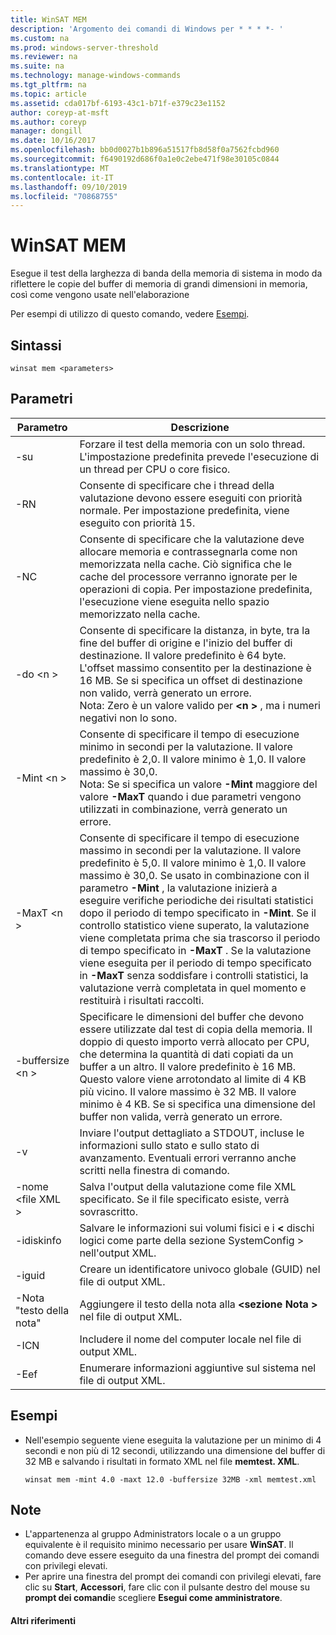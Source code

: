 ```yaml
---
title: WinSAT MEM
description: 'Argomento dei comandi di Windows per * * * *- '
ms.custom: na
ms.prod: windows-server-threshold
ms.reviewer: na
ms.suite: na
ms.technology: manage-windows-commands
ms.tgt_pltfrm: na
ms.topic: article
ms.assetid: cda017bf-6193-43c1-b71f-e379c23e1152
author: coreyp-at-msft
ms.author: coreyp
manager: dongill
ms.date: 10/16/2017
ms.openlocfilehash: bb0d0027b1b896a51517fb8d58f0a7562fcbd960
ms.sourcegitcommit: f6490192d686f0a1e0c2ebe471f98e30105c0844
ms.translationtype: MT
ms.contentlocale: it-IT
ms.lasthandoff: 09/10/2019
ms.locfileid: "70868755"
---
```

# <a name="winsat-mem"></a>WinSAT MEM



Esegue il test della larghezza di banda della memoria di sistema in modo da riflettere le copie del buffer di memoria di grandi dimensioni in memoria, così come vengono usate nell'elaborazione

Per esempi di utilizzo di questo comando, vedere [Esempi](#BKMK_examples).

## <a name="syntax"></a>Sintassi

```
winsat mem <parameters>
```

## <a name="parameters"></a>Parametri

|Parametro|Descrizione|
|---------|-----------|
|-su|Forzare il test della memoria con un solo thread. L'impostazione predefinita prevede l'esecuzione di un thread per CPU o core fisico.|
|-RN|Consente di specificare che i thread della valutazione devono essere eseguiti con priorità normale. Per impostazione predefinita, viene eseguito con priorità 15.|
|-NC|Consente di specificare che la valutazione deve allocare memoria e contrassegnarla come non memorizzata nella cache. Ciò significa che le cache del processore verranno ignorate per le operazioni di copia. Per impostazione predefinita, l'esecuzione viene eseguita nello spazio memorizzato nella cache.|
|-do \<n >|Consente di specificare la distanza, in byte, tra la fine del buffer di origine e l'inizio del buffer di destinazione. Il valore predefinito è 64 byte. L'offset massimo consentito per la destinazione è 16 MB. Se si specifica un offset di destinazione non valido, verrà generato un errore.</br>Nota: Zero è un valore valido per  **\<n >** , ma i numeri negativi non lo sono.|
|-Mint \<n >|Consente di specificare il tempo di esecuzione minimo in secondi per la valutazione. Il valore predefinito è 2,0. Il valore minimo è 1,0. Il valore massimo è 30,0.</br>Nota: Se si specifica un valore **-Mint** maggiore del valore **-MaxT** quando i due parametri vengono utilizzati in combinazione, verrà generato un errore.|
|-MaxT \<n >|Consente di specificare il tempo di esecuzione massimo in secondi per la valutazione. Il valore predefinito è 5,0. Il valore minimo è 1,0. Il valore massimo è 30,0. Se usato in combinazione con il parametro **-Mint** , la valutazione inizierà a eseguire verifiche periodiche dei risultati statistici dopo il periodo di tempo specificato in **-Mint**. Se il controllo statistico viene superato, la valutazione viene completata prima che sia trascorso il periodo di tempo specificato in **-MaxT** . Se la valutazione viene eseguita per il periodo di tempo specificato in **-MaxT** senza soddisfare i controlli statistici, la valutazione verrà completata in quel momento e restituirà i risultati raccolti.|
|-buffersize \<n >|Specificare le dimensioni del buffer che devono essere utilizzate dal test di copia della memoria. Il doppio di questo importo verrà allocato per CPU, che determina la quantità di dati copiati da un buffer a un altro. Il valore predefinito è 16 MB. Questo valore viene arrotondato al limite di 4 KB più vicino. Il valore massimo è 32 MB. Il valore minimo è 4 KB. Se si specifica una dimensione del buffer non valida, verrà generato un errore.|
|-v|Inviare l'output dettagliato a STDOUT, incluse le informazioni sullo stato e sullo stato di avanzamento. Eventuali errori verranno anche scritti nella finestra di comando.|
|-nome \<file XML >|Salva l'output della valutazione come file XML specificato. Se il file specificato esiste, verrà sovrascritto.|
|-idiskinfo|Salvare le informazioni sui volumi fisici e i  **\<** dischi logici come parte della sezione SystemConfig > nell'output XML.|
|-iguid|Creare un identificatore univoco globale (GUID) nel file di output XML.|
|-Nota "testo della nota"|Aggiungere il testo della nota alla  **\<sezione Nota >** nel file di output XML.|
|-ICN|Includere il nome del computer locale nel file di output XML.|
|-Eef|Enumerare informazioni aggiuntive sul sistema nel file di output XML.|

## <a name="BKMK_examples"></a>Esempi

- Nell'esempio seguente viene eseguita la valutazione per un minimo di 4 secondi e non più di 12 secondi, utilizzando una dimensione del buffer di 32 MB e salvando i risultati in formato XML nel file **memtest. XML**.  
  ```
  winsat mem -mint 4.0 -maxt 12.0 -buffersize 32MB -xml memtest.xml
  ```

## <a name="remarks"></a>Note

-   L'appartenenza al gruppo Administrators locale o a un gruppo equivalente è il requisito minimo necessario per usare **WinSAT**. Il comando deve essere eseguito da una finestra del prompt dei comandi con privilegi elevati.
-   Per aprire una finestra del prompt dei comandi con privilegi elevati, fare clic su **Start**, **Accessori**, fare clic con il pulsante destro del mouse su **prompt dei comandi**e scegliere **Esegui come amministratore**.

#### <a name="additional-references"></a>Altri riferimenti

